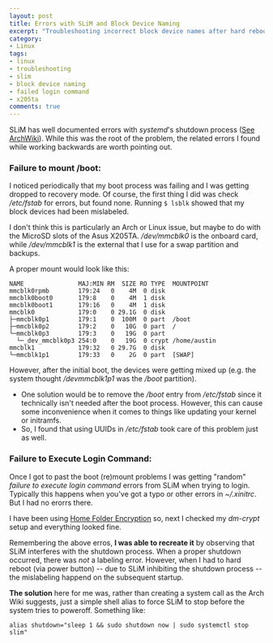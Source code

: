 ```yaml
---
layout: post
title: Errors with SLiM and Block Device Naming
excerpt: "Troubleshooting incorrect block device names after hard reboot resulting from SLiM failure to halt."
category:
- Linux
tags:
- linux
- troubleshooting
- slim
- block device naming
- failed login command
- x205ta
comments: true
---
```


SLiM has well documented errors with *systemd*'s shutdown process ([See 
ArchWiki](https://wiki.archlinux.org/index.php/SLiM#Shutdown_or_Reboot_Stalled)).  While this was the root of the problem, the related errors 
I found while working backwards are worth pointing out.

### Failure to mount /boot:

I noticed periodically that my boot process was failing and I was getting dropped to recovery mode.  Of course, the first thing I did was check 
*/etc/fstab* for errors, but found none.  Running ```$ lsblk``` showed that my block devices had been mislabeled.

I don't think this is particularly an Arch or Linux issue, but maybe to do with the MicroSD slots of the Asus X205TA.  */dev/mmcblk0* is the 
onboard card, while */dev/mmcblk1* is the external that I use for a swap partition and backups.  

A proper mount would look like this:

```
NAME               MAJ:MIN RM  SIZE RO TYPE  MOUNTPOINT
mmcblk0rpmb        179:24   0    4M  0 disk  
mmcblk0boot0       179:8    0    4M  1 disk  
mmcblk0boot1       179:16   0    4M  1 disk  
mmcblk0            179:0    0 29.1G  0 disk  
├─mmcblk0p1        179:1    0  100M  0 part  /boot
├─mmcblk0p2        179:2    0   10G  0 part  /
└─mmcblk0p3        179:3    0   19G  0 part  
  └─_dev_mmcblk0p3 254:0    0   19G  0 crypt /home/austin
mmcblk1            179:32   0 29.7G  0 disk  
└─mmcblk1p1        179:33   0    2G  0 part  [SWAP]
```
However, after the initial boot, the devices were getting mixed up (e.g. the system thought */devmmcblk1p1* was the */boot* partition).

- One solution would be to remove the */boot* entry from */etc/fstab* since it technically isn't needed after the boot process.  However, this 
can cause some inconvenience when it comes to things like updating your kernel or initramfs.
- So, I found that using UUIDs in */etc/fstab* took care of this problem just as well.

### Failure to Execute Login Command:

Once I got to past the boot (re)mount problems I was getting "random" *failure to execute login command* errors from SLiM when trying to login. 
 Typically this happens when you've got a typo or other errors in *~/.xinitrc*.  But I had no erorrs there.

I have been using [Home Folder 
Encryption](https://gtbjj.github.io/linux/backup%20and%20security/2016/04/13/2359-Home-Encryption.html) so, next I checked my *dm-crypt* setup 
and everything looked fine.

Remembering the above erros, **I was able to recreate it** by observing that SLiM interferes with the shutdown process.  When a proper shutdown 
occurred, there was *not* a labeling error.  However, when I had to hard reboot (via power button) -- due to SLiM inhibiting the shutdown 
process -- the mislabeling happend on the subsequent startup.

**The solution** here for me was, rather than creating a system call as the Arch Wiki suggests, just a simple shell alias to force SLiM 
to stop before the system tries to poweroff.  Something like:

```
alias shutdown="sleep 1 && sudo shutdown now | sudo systemctl stop slim"
```
